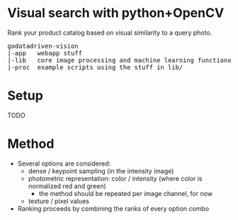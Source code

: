 # Visual search with python+OpenCV

Rank your product catalog based on visual similarity to a query photo.

<pre>
godatadriven-vision
|-app	webapp stuff
|-lib	core image processing and machine learning functionality plus associated utilities
|-proc	example scripts using the stuff in lib/
</pre>

# Setup

TODO

# Method

- Several options are considered:
	- dense / keypoint sampling (in the intensity image)
	- photometric representation: color / intensity (where color is normalized red and green)
		- the method should be repeated per image channel, for now
	- texture / pixel values
- Ranking proceeds by combining the ranks of every option combo